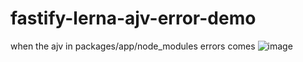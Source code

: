 # fastify-lerna-ajv-error-demo

when the ajv in packages/app/node_modules errors comes
![image](https://user-images.githubusercontent.com/24271959/178697545-8bfc1c5a-ef77-4be5-82ac-b8e7a66c8eb7.png)
